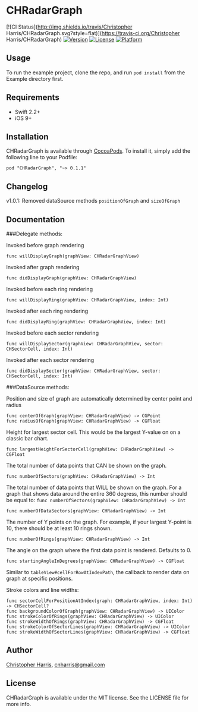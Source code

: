 # CHRadarGraph

[![CI Status](http://img.shields.io/travis/Christopher Harris/CHRadarGraph.svg?style=flat)](https://travis-ci.org/Christopher Harris/CHRadarGraph)
[![Version](https://img.shields.io/cocoapods/v/CHRadarGraph.svg?style=flat)](http://cocoapods.org/pods/CHRadarGraph)
[![License](https://img.shields.io/cocoapods/l/CHRadarGraph.svg?style=flat)](http://cocoapods.org/pods/CHRadarGraph)
[![Platform](https://img.shields.io/cocoapods/p/CHRadarGraph.svg?style=flat)](http://cocoapods.org/pods/CHRadarGraph)

## Usage

To run the example project, clone the repo, and run `pod install` from the Example directory first.

## Requirements
* Swift 2.2+
* iOS 9+

## Installation

CHRadarGraph is available through [CocoaPods](http://cocoapods.org). To install
it, simply add the following line to your Podfile:

```
pod "CHRadarGraph", "~> 0.1.1"
```

## Changelog

v1.0.1: Removed dataSource methods `positionOfGraph` and `sizeOfGraph`

## Documentation

###Delegate methods:

Invoked before graph rendering

    func willDisplayGraph(graphView: CHRadarGraphView)

Invoked after graph rendering

    func didDisplayGraph(graphView: CHRadarGraphView)

Invoked before each ring rendering

    func willDisplayRing(graphView: CHRadarGraphView, index: Int)

Invoked after each ring rendering

    func didDisplayRing(graphView: CHRadarGraphView, index: Int)

Invoked before each sector rendering

    func willDisplaySector(graphView: CHRadarGraphView, sector: CHSectorCell, index: Int)

Invoked after each sector rendering

    func didDisplaySector(graphView: CHRadarGraphView, sector: CHSectorCell, index: Int)

###DataSource methods:

Position and size of graph are automatically determined by center point and radius

    func centerOfGraph(graphView: CHRadarGraphView) -> CGPoint
    func radiusOfGraph(graphView: CHRadarGraphView) -> CGFloat

Height for largest sector cell.  This would be the largest Y-value on on a classic bar chart.

    func largestHeightForSectorCell(graphView: CHRadarGraphView) -> CGFloat

The total number of data points that CAN be shown on the graph.

    func numberOfSectors(graphView: CHRadarGraphView) -> Int

The total number of data points that WILL be shown on the graph.  For a graph that shows data around the entire 360 degress, this number should be equal to: `func numberOfSectors(graphView: CHRadarGraphView) -> Int`

    func numberOfDataSectors(graphView: CHRadarGraphView) -> Int

The number of Y points on the graph.  For example, if your largest Y-point is 10, there should be at least 10 rings shown.

    func numberOfRings(graphView: CHRadarGraphView) -> Int

The angle on the graph where the first data point is rendered.  Defaults to 0.

    func startingAngleInDegrees(graphView: CHRadarGraphView) -> CGFloat

Similar to `tableView#cellForRowAtIndexPath`, the callback  to render data on graph at specific positions.

Stroke colors and line widths:

    func sectorCellForPositionAtIndex(graph: CHRadarGraphView, index: Int) -> CHSectorCell?
    func backgroundColorOfGraph(graphView: CHRadarGraphView) -> UIColor
    func strokeColorOfRings(graphView: CHRadarGraphView) -> UIColor
    func strokeWidthOfRings(graphView: CHRadarGraphView) -> CGFloat
    func strokeColorOfSectorLines(graphView: CHRadarGraphView) -> UIColor
    func strokeWidthOfSectorLines(graphView: CHRadarGraphView) -> CGFloat


## Author

[Christopher Harris](http://chrisharris.io), cnharris@gmail.com

## License

CHRadarGraph is available under the MIT license. See the LICENSE file for more info.